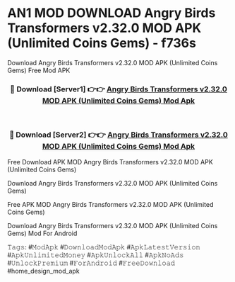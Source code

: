 # AN1 MOD DOWNLOAD Angry Birds Transformers v2.32.0 MOD APK (Unlimited Coins Gems) - f736s
Download Angry Birds Transformers v2.32.0 MOD APK (Unlimited Coins Gems) Free Mod APK

<div align="center">
<h3>🔴 Download [Server1] 👉👉 <a href="https://apk-comot.site?title=Angry_Birds_Transformers_v2.32.0_MOD_APK_(Unlimited_Coins_Gems)">Angry Birds Transformers v2.32.0 MOD APK (Unlimited Coins Gems) Mod Apk</a></h3><br>

<h3>🔴 Download [Server2] 👉👉 <a href="https://apk-comot.site?title=Angry_Birds_Transformers_v2.32.0_MOD_APK_(Unlimited_Coins_Gems)">Angry Birds Transformers v2.32.0 MOD APK (Unlimited Coins Gems) Mod Apk</a></h3>
</div>


Free Download APK MOD Angry Birds Transformers v2.32.0 MOD APK (Unlimited Coins Gems)

Download Angry Birds Transformers v2.32.0 MOD APK (Unlimited Coins Gems) 

Free APK MOD Angry Birds Transformers v2.32.0 MOD APK (Unlimited Coins Gems) 

Download Angry Birds Transformers v2.32.0 MOD APK (Unlimited Coins Gems) Mod For Android

𝚃𝚊𝚐𝚜: #𝙼𝚘𝚍𝙰𝚙𝚔 #𝙳𝚘𝚠𝚗𝚕𝚘𝚊𝚍𝙼𝚘𝚍𝙰𝚙𝚔 #𝙰𝚙𝚔𝙻𝚊𝚝𝚎𝚜𝚝𝚅𝚎𝚛𝚜𝚒𝚘𝚗 #𝙰𝚙𝚔𝚄𝚗𝚕𝚒𝚖𝚒𝚝𝚎𝚍𝙼𝚘𝚗𝚎𝚢 #𝙰𝚙𝚔𝚄𝚗𝚕𝚘𝚌𝚔𝙰𝚕𝚕 #𝙰𝚙𝚔𝙽𝚘𝙰𝚍𝚜 #𝚄𝚗𝚕𝚘𝚌𝚔𝙿𝚛𝚎𝚖𝚒𝚞𝚖 #𝙵𝚘𝚛𝙰𝚗𝚍𝚛𝚘𝚒𝚍 #𝙵𝚛𝚎𝚎𝙳𝚘𝚠𝚗𝚕𝚘𝚊𝚍 #home_design_mod_apk